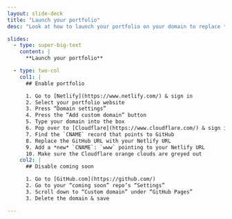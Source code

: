 ```yaml
---
layout: slide-deck
title: "Launch your portfolio"
desc: "Look at how to launch your portfolio on your domain to replace the coming soon page."

slides:
  - type: super-big-text
    content: |
      **Launch your portfolio**

  - type: two-col
    col1: |
      ## Enable portfolio

      1. Go to [Netlify](https://www.netlify.com/) & sign in
      2. Select your portfolio website
      3. Press “Domain settings”
      4. Press the “Add custom domain” button
      5. Type your domain into the box
      6. Pop over to [Cloudflare](https://www.cloudflare.com/) & sign in
      7. Find the `CNAME` record that points to GitHub
      8. Replace the GitHub URL with your Netlify URL
      9. Add a *new* `CNAME`: `www` pointing to your Netlify URL
      10. Make sure the Cloudflare orange clouds are greyed out
    col2: |
      ## Disable coming soon

      1. Go to [GitHub.com](https://github.com/)
      2. Go to your “coming soon” repo’s “Settings”
      3. Scroll down to “Custom domain” under “GitHub Pages”
      3. Delete the domain & save

---
```

